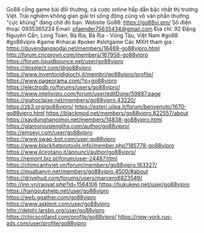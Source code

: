 Go88 cổng game bài đổi thưởng, cá cược online hấp dẫn bậc nhất thị trường Việt.
Trải nghiệm không gian giải trí sống động cùng vô vàn phần thưởng "cực khủng" đang chờ đó bạn.
Website Go88: https://go88vi.pro/
Số điện thoại: 0935365224
Email: pfaender75635434@gmail.com
Địa chỉ: 92 Đặng Nguyên Cẩn, Long Toàn, Bà Rịa, Bà Rịa - Vũng Tàu, Việt Nam
#go88 #go88vipro #game #nhacai #poker #slotgame
Các MXH tham gia : 
https://duyendangaodai.net/members/16469-go88vipro.html 
http://forum.cncprovn.com/members/167958-go88vipro 
https://forum.liquidbounce.net/user/go88vipro 
https://doselect.com/@go88vipro 
https://www.inventoridigiochi.it/membri/go88vipro/profile/ 
https://www.pageorama.com/?p=go88vipro  
https://electrodb.ro/forums/users/go88vipro/ 
https://www.intelivisto.com/forum/user/editDone/59887.page 
https://giahoclaixe.net/members/go88vipro.43220/ 
https://zb3.org/go88vipro/ 
https://esteri.uilpa.it/forum/benvenuto/1670-go88vipro.html 
https://blackmod.net/members/go88vipro.822557/about 
https://xaydunghanoimoi.net/members/14838-go88vipro.html 
https://glamorouslengths.com/author/go88vipro/ 
http://emseyi.com/user/go88vipro  
https://www.swap-bot.com/user:go88vipro 
https://www.blackhatprotools.info/member.php?185778-go88vipro  
https://www.ilcirotano.it/annunci/author/go88vipro/ 
https://remont.biz.pl/forum/user-24487.html 
https://chimcanhviet.vn/forum/members/go88vipro.163327/ 
https://muabanvn.net/members/go88vipro.4500/#about 
https://drivehud.com/forums/users/marcero6823549/ 
http://inn.vn/raovat.php?id=1564106 
https://hukukevi.net/user/go88vipro 
https://hangoutshelp.net/user/go88vipro 
https://web.ggather.com/go88vipro 
https://www.asklent.com/user/go88vipro 
http://delphi.larsbo.org/user/go88vipro 
https://chicscotland.com/profile/go88vipro/ 
https://new-york.rus-ads.com/user/profile/go88vipro 
